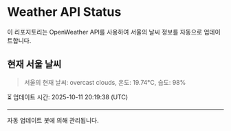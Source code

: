 
# Weather API Status

이 리포지토리는 OpenWeather API를 사용하여 서울의 날씨 정보를 자동으로 업데이트합니다.

## 현재 서울 날씨
> 서울의 현재 날씨: overcast clouds, 온도: 19.74°C, 습도: 98%

⏳ 업데이트 시간: 2025-10-11 20:19:38 (UTC)

---
자동 업데이트 봇에 의해 관리됩니다.
